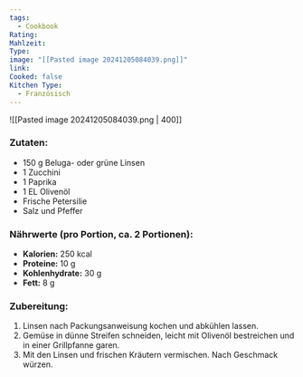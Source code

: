 ```yaml
---
tags:
  - Cookbook
Rating: 
Mahlzeit: 
Type: 
image: "[[Pasted image 20241205084039.png]]"
link: 
Cooked: false
Kitchen Type:
  - Französisch
---
```

![[Pasted image 20241205084039.png | 400]]

### Zutaten:
- 150 g Beluga- oder grüne Linsen
- 1 Zucchini
- 1 Paprika
- 1 EL Olivenöl
- Frische Petersilie
- Salz und Pfeffer

### Nährwerte (pro Portion, ca. 2 Portionen):
- **Kalorien:** 250 kcal  
- **Proteine:** 10 g  
- **Kohlenhydrate:** 30 g  
- **Fett:** 8 g  

### Zubereitung:
1. Linsen nach Packungsanweisung kochen und abkühlen lassen.
2. Gemüse in dünne Streifen schneiden, leicht mit Olivenöl bestreichen und in einer Grillpfanne garen.
3. Mit den Linsen und frischen Kräutern vermischen. Nach Geschmack würzen.
